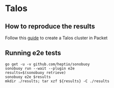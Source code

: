 # Talos

## How to reproduce the results

Follow this [guide](https://github.com/talos-systems/cluster-api-provider-talos/blob/master/docs/Packet.md) to create a Talos cluster in Packet

## Running e2e tests

```
go get -u -v github.com/heptio/sonobuoy
sonobuoy run --wait --plugin e2e
results=$(sonobuoy retrieve)
sonobuoy e2e $results
mkdir ./results; tar xzf ${results} -C ./results
```
